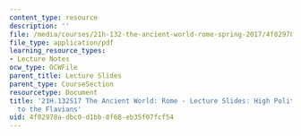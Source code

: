 ```yaml
---
content_type: resource
description: ''
file: /media/courses/21h-132-the-ancient-world-rome-spring-2017/4f02978adbc0d1bb8f68eb35f07fcf54_MIT21H_132S17_HighPolitic1.pdf
file_type: application/pdf
learning_resource_types:
- Lecture Notes
ocw_type: OCWFile
parent_title: Lecture Slides
parent_type: CourseSection
resourcetype: Document
title: '21H.132S17 The Ancient World: Rome - Lecture Slides: High Politics - The Julio-Claudians
  to the Flavians'
uid: 4f02978a-dbc0-d1bb-8f68-eb35f07fcf54
---
```

